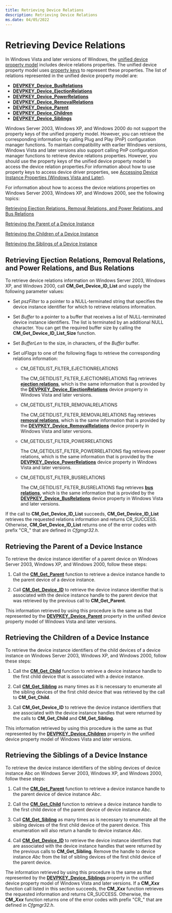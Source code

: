 ```yaml
---
title: Retrieving Device Relations
description: Retrieving Device Relations
ms.date: 04/05/2022
---
```


# Retrieving Device Relations

In Windows Vista and later versions of Windows, the [unified device property model](unified-device-property-model--windows-vista-and-later-.md) includes device relations properties. The unified device property model uses [property keys](property-keys.md) to represent these properties. The list of relations represented in the unified device property model are:
* [**DEVPKEY_Device_BusRelations**](devpkey-device-busrelations.md)
* [**DEVPKEY_Device_EjectionRelations**](devpkey-device-ejectionrelations.md)
* [**DEVPKEY_Device_PowerRelations**](devpkey-device-powerrelations.md)
* [**DEVPKEY_Device_RemovalRelations**](devpkey-device-removalrelations.md)
* [**DEVPKEY_Device_Parent**](devpkey-device-parent.md)
* [**DEVPKEY_Device_Children**](devpkey-device-children.md)
* [**DEVPKEY_Device_Siblings**](devpkey-device-siblings.md)

Windows Server 2003, Windows XP, and Windows 2000 do not support the property keys of the unified property model. However, you can retrieve the corresponding information by calling Plug and Play (PnP) configuration manager functions. To maintain compatibility with earlier Windows versions, Windows Vista and later versions also support calling PnP configuration manager functions to retrieve device relations properties. However, you should use the property keys of the unified device property model to access the device relation properties.For information about how to use property keys to access device driver properties, see [Accessing Device Instance Properties (Windows Vista and Later)](accessing-device-instance-properties--windows-vista-and-later-.md).

For information about how to access the device relations properties on Windows Server 2003, Windows XP, and Windows 2000, see the following topics:

[Retrieving Ejection Relations, Removal Relations, and Power Relations, and Bus Relations](#retrieving-ejection-relations-removal-relations-and-power-relations-and-bus-relations)

[Retrieving the Parent of a Device Instance](#retrieving-the-parent-of-a-device-instance)

[Retrieving the Children of a Device Instance](#retrieving-the-children-of-a-device-instance)

[Retrieving the Siblings of a Device Instance](#retrieving-the-siblings-of-a-device-instance)

## Retrieving Ejection Relations, Removal Relations, and Power Relations, and Bus Relations

To retrieve device relations information on Windows Server 2003, Windows XP, and Windows 2000, call **CM_Get_Device_ID_List** and supply the following parameter values:

-   Set *pszFilter* to a pointer to a NULL-terminated string that specifies the device instance identifier for which to retrieve relations information.

-   Set *Buffer* to a pointer to a buffer that receives a list of NULL-terminated device instance identifiers. The list is terminated by an additional NULL character. You can get the required buffer size by calling the **CM_Get_Device_ID_List_Size** function.

-   Set *BufferLen* to the size, in characters, of the *Buffer* buffer.

-   Set *ulFlags* to one of the following flags to retrieve the corresponding relations information:
    -   CM_GETIDLIST_FILTER_EJECTIONRELATIONS

        The CM_GETIDLIST_FILTER_EJECTIONRELATIONS flag retrieves [**ejection relations**](../kernel/irp-mn-query-device-relations.md), which is the same information that is provided by the [**DEVPKEY_Device_EjectionRelations**](./devpkey-device-ejectionrelations.md) device property in Windows Vista and later versions.

    -   CM_GETIDLIST_FILTER_REMOVALRELATIONS

        The CM_GETIDLIST_FILTER_REMOVALRELATIONS flag retrieves [**removal relations**](../kernel/irp-mn-query-device-relations.md), which is the same information that is provided by the [**DEVPKEY_Device_RemovalRelations**](./devpkey-device-removalrelations.md) device property in Windows Vista and later versions.

    -   CM_GETIDLIST_FILTER_POWERRELATIONS

        The CM_GETIDLIST_FILTER_POWERRELATIONS flag retrieves power relations, which is the same information that is provided by the [**DEVPKEY_Device_PowerRelations**](./devpkey-device-powerrelations.md) device property in Windows Vista and later versions.

    -   CM_GETIDLIST_FILTER_BUSRELATIONS

        The CM_GETIDLIST_FILTER_BUSRELATIONS flag retrieves [**bus relations**](../kernel/irp-mn-query-device-relations.md), which is the same information that is provided by the [**DEVPKEY_Device_BusRelations**](./devpkey-device-busrelations.md) device property in Windows Vista and later versions.

If the call to **CM_Get_Device_ID_List** succeeds, **CM_Get_Device_ID_List** retrieves the requested relations information and returns CR_SUCCESS. Otherwise, **CM_Get_Device_ID_List** returns one of the error codes with prefix "CR_" that are defined in *Cfgmgr32.h*.

## Retrieving the Parent of a Device Instance

To retrieve the device instance identifier of a parent device on Windows Server 2003, Windows XP, and Windows 2000, follow these steps:

1.  Call the [**CM_Get_Parent**](/windows/win32/api/cfgmgr32/nf-cfgmgr32-cm_get_parent) function to retrieve a device instance handle to the parent device of a device instance.

2.  Call [**CM_Get_Device_ID**](/windows/win32/api/cfgmgr32/nf-cfgmgr32-cm_get_device_idw) to retrieve the device instance identifier that is associated with the device instance handle to the parent device that was retrieved by the previous call to **CM_Get_Parent**.

This information retrieved by using this procedure is the same as that represented by the [**DEVPKEY_Device_Parent**](devpkey-device-parent.md) property in the unified device property model of Windows Vista and later versions.

## Retrieving the Children of a Device Instance

To retrieve the device instance identifiers of the child devices of a device instance on Windows Server 2003, Windows XP, and Windows 2000, follow these steps:

1.  Call the [**CM_Get_Child**](/windows/win32/api/cfgmgr32/nf-cfgmgr32-cm_get_child) function to retrieve a device instance handle to the first child device that is associated with a device instance.

2.  Call [**CM_Get_Sibling**](/windows/win32/api/cfgmgr32/nf-cfgmgr32-cm_get_sibling) as many times as it is necessary to enumerate all the sibling devices of the first child device that was retrieved by the call to **CM_Get_Child**.

3.  Call **CM_Get_Device_ID** to retrieve the device instance identifiers that are associated with the device instance handles that were returned by the calls to **CM_Get_Child** and **CM_Get_Sibling**.

This information retrieved by using this procedure is the same as that represented by the [**DEVPKEY_Device_Children**](devpkey-device-children.md) property in the unified device property model of Windows Vista and later versions.

## Retrieving the Siblings of a Device Instance

To retrieve the device instance identifiers of the sibling devices of device instance Abc on Windows Server 2003, Windows XP, and Windows 2000, follow these steps:

1.  Call the [**CM_Get_Parent**](/windows/win32/api/cfgmgr32/nf-cfgmgr32-cm_get_parent) function to retrieve a device instance handle to the parent device of device instance *Abc*.

2.  Call the [**CM_Get_Child**](/windows/win32/api/cfgmgr32/nf-cfgmgr32-cm_get_child) function to retrieve a device instance handle to the first child device of the parent device of device instance *Abc*.

3.  Call [**CM_Get_Sibling**](/windows/win32/api/cfgmgr32/nf-cfgmgr32-cm_get_sibling) as many times as is necessary to enumerate all the sibling devices of the first child device of the parent device. This enumeration will also return a handle to device instance *Abc*.

4.  Call [**CM_Get_Device_ID**](/windows/win32/api/cfgmgr32/nf-cfgmgr32-cm_get_device_idw) to retrieve the device instance identifiers that are associated with the device instance handles that were returned by the previous calls to **CM_Get_Sibling**. Remove the handle to device instance *Abc* from the list of sibling devices of the first child device of the parent device.

The information retrieved by using this procedure is the same as that represented by the [**DEVPKEY_Device_Siblings**](devpkey-device-siblings.md) property in the unified device property model of Windows Vista and later versions. If a **CM_<em>Xxx</em>** function call listed in this section succeeds, the **CM_<em>Xxx</em>** function retrieves the requested information and returns CR_SUCCESS. Otherwise, the **CM_<em>Xxx</em>** function returns one of the error codes with prefix "CR_" that are defined in *Cfgmgr32.h*.

